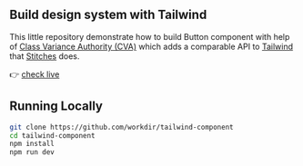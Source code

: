 ## Build design system with Tailwind

This little repository demonstrate how to build Button component with help of [Class Variance Authority (CVA)](https://github.com/joe-bell/cva) which adds a comparable API to [Tailwind](https://tailwindcss.com/) that [Stitches](https://stitches.dev/) does.

👉 [check live](https://tailwind-component-six.vercel.app/)

## Running Locally

```bash
git clone https://github.com/workdir/tailwind-component
cd tailwind-component
npm install
npm run dev
```
